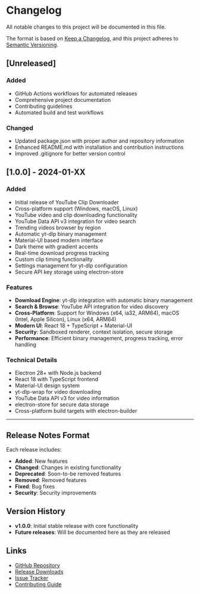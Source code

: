 # Changelog

All notable changes to this project will be documented in this file.

The format is based on [Keep a Changelog](https://keepachangelog.com/en/1.0.0/),
and this project adheres to [Semantic Versioning](https://semver.org/spec/v2.0.0.html).

## [Unreleased]

### Added
- GitHub Actions workflows for automated releases
- Comprehensive project documentation
- Contributing guidelines
- Automated build and test workflows

### Changed
- Updated package.json with proper author and repository information
- Enhanced README.md with installation and contribution instructions
- Improved .gitignore for better version control

## [1.0.0] - 2024-01-XX

### Added
- Initial release of YouTube Clip Downloader
- Cross-platform support (Windows, macOS, Linux)
- YouTube video and clip downloading functionality
- YouTube Data API v3 integration for video search
- Trending videos browser by region
- Automatic yt-dlp binary management
- Material-UI based modern interface
- Dark theme with gradient accents
- Real-time download progress tracking
- Custom clip timing functionality
- Settings management for yt-dlp configuration
- Secure API key storage using electron-store

### Features
- **Download Engine**: yt-dlp integration with automatic binary management
- **Search & Browse**: YouTube API integration for video discovery
- **Cross-Platform**: Support for Windows (x64, ia32, ARM64), macOS (Intel, Apple Silicon), Linux (x64, ARM64)
- **Modern UI**: React 18 + TypeScript + Material-UI
- **Security**: Sandboxed renderer, context isolation, secure storage
- **Performance**: Efficient binary management, progress tracking, error handling

### Technical Details
- Electron 28+ with Node.js backend
- React 18 with TypeScript frontend
- Material-UI design system
- yt-dlp-wrap for video downloading
- YouTube Data API v3 for video information
- electron-store for secure data storage
- Cross-platform build targets with electron-builder

---

## Release Notes Format

Each release includes:
- **Added**: New features
- **Changed**: Changes in existing functionality
- **Deprecated**: Soon-to-be removed features
- **Removed**: Removed features
- **Fixed**: Bug fixes
- **Security**: Security improvements

## Version History

- **v1.0.0**: Initial stable release with core functionality
- **Future releases**: Will be documented here as they are released

## Links

- [GitHub Repository](https://github.com/sw3do/youtube-clip-downloader)
- [Release Downloads](https://github.com/sw3do/youtube-clip-downloader/releases)
- [Issue Tracker](https://github.com/sw3do/youtube-clip-downloader/issues)
- [Contributing Guide](CONTRIBUTING.md)